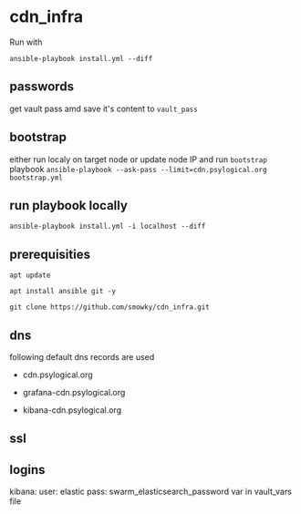 # cdn_infra

Run with

`ansible-playbook install.yml --diff`

## passwords
get vault pass amd save it's content to  `vault_pass`

## bootstrap
either run localy on target node or update node IP and run `bootstrap` playbook
`ansible-playbook --ask-pass --limit=cdn.psylogical.org bootstrap.yml`

## run playbook locally
`ansible-playbook install.yml -i localhost --diff`

## prerequisities
`apt update`

`apt install ansible git -y`

`git clone https://github.com/smowky/cdn_infra.git`

## dns
following default dns records are used

-  cdn.psylogical.org

-  grafana-cdn.psylogical.org

-  kibana-cdn.psylogical.org

## ssl


## logins
kibana:
  user: elastic
  pass: swarm_elasticsearch_password var in vault_vars file
